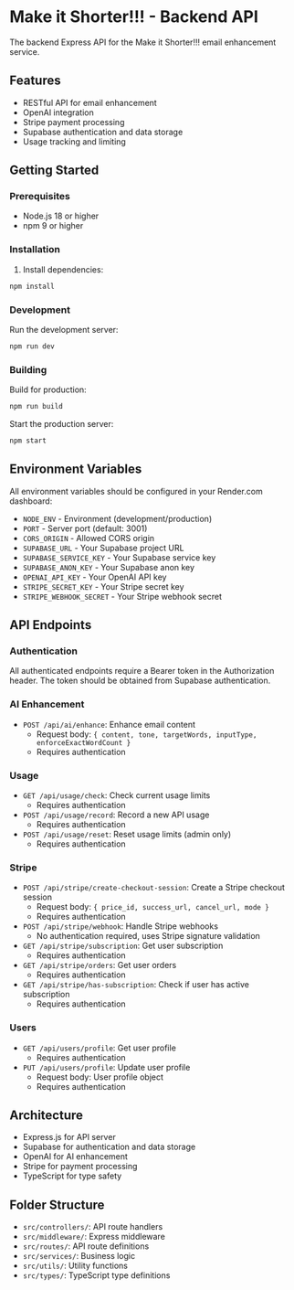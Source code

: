# Make it Shorter!!! - Backend API

The backend Express API for the Make it Shorter!!! email enhancement service.

## Features

- RESTful API for email enhancement
- OpenAI integration
- Stripe payment processing
- Supabase authentication and data storage
- Usage tracking and limiting

## Getting Started

### Prerequisites

- Node.js 18 or higher
- npm 9 or higher

### Installation

1. Install dependencies:
```bash
npm install
```

### Development

Run the development server:

```bash
npm run dev
```

### Building

Build for production:

```bash
npm run build
```

Start the production server:

```bash
npm start
```

## Environment Variables

All environment variables should be configured in your Render.com dashboard:

- `NODE_ENV` - Environment (development/production)
- `PORT` - Server port (default: 3001)
- `CORS_ORIGIN` - Allowed CORS origin
- `SUPABASE_URL` - Your Supabase project URL
- `SUPABASE_SERVICE_KEY` - Your Supabase service key
- `SUPABASE_ANON_KEY` - Your Supabase anon key
- `OPENAI_API_KEY` - Your OpenAI API key
- `STRIPE_SECRET_KEY` - Your Stripe secret key
- `STRIPE_WEBHOOK_SECRET` - Your Stripe webhook secret

## API Endpoints

### Authentication

All authenticated endpoints require a Bearer token in the Authorization header.
The token should be obtained from Supabase authentication.

### AI Enhancement

- `POST /api/ai/enhance`: Enhance email content
  - Request body: `{ content, tone, targetWords, inputType, enforceExactWordCount }`
  - Requires authentication

### Usage

- `GET /api/usage/check`: Check current usage limits
  - Requires authentication
- `POST /api/usage/record`: Record a new API usage
  - Requires authentication
- `POST /api/usage/reset`: Reset usage limits (admin only)
  - Requires authentication

### Stripe

- `POST /api/stripe/create-checkout-session`: Create a Stripe checkout session
  - Request body: `{ price_id, success_url, cancel_url, mode }`
  - Requires authentication
- `POST /api/stripe/webhook`: Handle Stripe webhooks
  - No authentication required, uses Stripe signature validation
- `GET /api/stripe/subscription`: Get user subscription
  - Requires authentication
- `GET /api/stripe/orders`: Get user orders
  - Requires authentication
- `GET /api/stripe/has-subscription`: Check if user has active subscription
  - Requires authentication

### Users

- `GET /api/users/profile`: Get user profile
  - Requires authentication
- `PUT /api/users/profile`: Update user profile
  - Request body: User profile object
  - Requires authentication

## Architecture

- Express.js for API server
- Supabase for authentication and data storage
- OpenAI for AI enhancement
- Stripe for payment processing
- TypeScript for type safety

## Folder Structure

- `src/controllers/`: API route handlers
- `src/middleware/`: Express middleware
- `src/routes/`: API route definitions
- `src/services/`: Business logic
- `src/utils/`: Utility functions
- `src/types/`: TypeScript type definitions